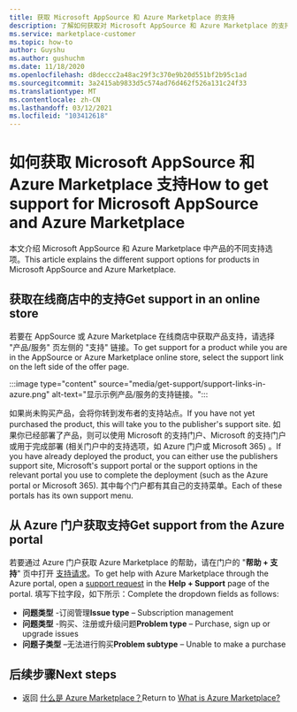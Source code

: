 ```yaml
---
title: 获取 Microsoft AppSource 和 Azure Marketplace 的支持
description: 了解如何获取对 Microsoft AppSource 和 Azure Marketplace 的支持。
ms.service: marketplace-customer
ms.topic: how-to
author: Guyshu
ms.author: gushuchm
ms.date: 11/18/2020
ms.openlocfilehash: d8deccc2a48ac29f3c370e9b20d551bf2b95c1ad
ms.sourcegitcommit: 3a2415ab9833d5c574ad76d462f526a131c24f33
ms.translationtype: MT
ms.contentlocale: zh-CN
ms.lasthandoff: 03/12/2021
ms.locfileid: "103412618"
---
```

# <a name="how-to-get-support-for-microsoft-appsource-and-azure-marketplace"></a><span data-ttu-id="97bbb-103">如何获取 Microsoft AppSource 和 Azure Marketplace 支持</span><span class="sxs-lookup"><span data-stu-id="97bbb-103">How to get support for Microsoft AppSource and Azure Marketplace</span></span>

<span data-ttu-id="97bbb-104">本文介绍 Microsoft AppSource 和 Azure Marketplace 中产品的不同支持选项。</span><span class="sxs-lookup"><span data-stu-id="97bbb-104">This article explains the different support options for products in Microsoft AppSource and Azure Marketplace.</span></span> 

## <a name="get-support-in-an-online-store"></a><span data-ttu-id="97bbb-105">获取在线商店中的支持</span><span class="sxs-lookup"><span data-stu-id="97bbb-105">Get support in an online store</span></span>

<span data-ttu-id="97bbb-106">若要在 AppSource 或 Azure Marketplace 在线商店中获取产品支持，请选择 "产品/服务" 页左侧的 "支持" 链接。</span><span class="sxs-lookup"><span data-stu-id="97bbb-106">To get support for a product while you are in the AppSource or Azure Marketplace online store, select the support link on the left side of the offer page.</span></span> 

:::image type="content" source="media/get-support/support-links-in-azure.png" alt-text="显示示例产品/服务的支持链接。":::

<span data-ttu-id="97bbb-108">如果尚未购买产品，会将你转到发布者的支持站点。</span><span class="sxs-lookup"><span data-stu-id="97bbb-108">If you have not yet purchased the product, this will take you to the publisher's support site.</span></span> <span data-ttu-id="97bbb-109">如果你已经部署了产品，则可以使用 Microsoft 的支持门户、Microsoft 的支持门户或用于完成部署 (相关门户中的支持选项，如 Azure 门户或 Microsoft 365) 。</span><span class="sxs-lookup"><span data-stu-id="97bbb-109">If you have already deployed the product, you can either use the publishers support site,  Microsoft's support portal  or the support options in the relevant portal you use to complete the deployment (such as the Azure portal or Microsoft 365).</span></span> <span data-ttu-id="97bbb-110">其中每个门户都有其自己的支持菜单。</span><span class="sxs-lookup"><span data-stu-id="97bbb-110">Each of these portals has its own support menu.</span></span>

## <a name="get-support-from-the-azure-portal"></a><span data-ttu-id="97bbb-111">从 Azure 门户获取支持</span><span class="sxs-lookup"><span data-stu-id="97bbb-111">Get support from the Azure portal</span></span>

<span data-ttu-id="97bbb-112">若要通过 Azure 门户获取 Azure Marketplace 的帮助，请在门户的 "**帮助 + 支持**" 页中打开 [支持请求](https://portal.azure.com/#blade/Microsoft_Azure_Support/HelpAndSupportBlade/newsupportrequest)。</span><span class="sxs-lookup"><span data-stu-id="97bbb-112">To get help with Azure Marketplace through the Azure portal, open a [support request](https://portal.azure.com/#blade/Microsoft_Azure_Support/HelpAndSupportBlade/newsupportrequest) in the **Help + Support** page of the portal.</span></span> <span data-ttu-id="97bbb-113">填写下拉字段，如下所示：</span><span class="sxs-lookup"><span data-stu-id="97bbb-113">Complete the dropdown fields as follows:</span></span>

- <span data-ttu-id="97bbb-114">**问题类型** -订阅管理</span><span class="sxs-lookup"><span data-stu-id="97bbb-114">**Issue type** – Subscription management</span></span>
- <span data-ttu-id="97bbb-115">**问题类型** -购买、注册或升级问题</span><span class="sxs-lookup"><span data-stu-id="97bbb-115">**Problem type** – Purchase, sign up or upgrade issues</span></span>
- <span data-ttu-id="97bbb-116">**问题子类型** –无法进行购买</span><span class="sxs-lookup"><span data-stu-id="97bbb-116">**Problem subtype** – Unable to make a purchase</span></span>

## <a name="next-steps"></a><span data-ttu-id="97bbb-117">后续步骤</span><span class="sxs-lookup"><span data-stu-id="97bbb-117">Next steps</span></span>

- <span data-ttu-id="97bbb-118">返回 [什么是 Azure Marketplace？](azure-marketplace-overview.md)</span><span class="sxs-lookup"><span data-stu-id="97bbb-118">Return to [What is Azure Marketplace?](azure-marketplace-overview.md)</span></span>
